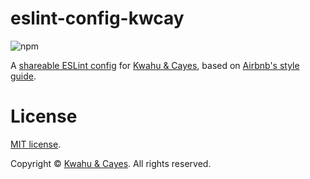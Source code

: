 # eslint-config-kwcay

![npm](https://img.shields.io/npm/v/eslint-config-kwcay)

A [shareable ESLint config](http://eslint.org/docs/developer-guide/shareable-configs) for [Kwahu & Cayes](https://kwcay.co), based on [Airbnb's style guide](https://github.com/airbnb/javascript).

# License

[MIT license](LICENSE).

Copyright © [Kwahu & Cayes](https://kwcay.co). All rights reserved.
